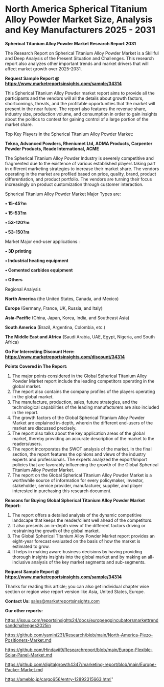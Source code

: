 # North America Spherical Titanium Alloy Powder Market Size, Analysis and Key Manufacturers 2025 - 2031

<strong>Spherical Titanium Alloy Powder Market Research Report 2031</strong>

The Research Report on Spherical Titanium Alloy Powder Market is a Skillful and Deep Analysis of the Present Situation and Challenges. This research report also analyzes other important trends and market drivers that will affect market growth over 2025-2031.

<strong>Request Sample Report @ <a href=https://www.marketreportsinsights.com/sample/34314>https://www.marketreportsinsights.com/sample/34314</a></strong>

This Spherical Titanium Alloy Powder market report aims to provide all the participants and the vendors will all the details about growth factors, shortcomings, threats, and the profitable opportunities that the market will present in the near future. The report also features the revenue share, industry size, production volume, and consumption in order to gain insights about the politics to contest for gaining control of a large portion of the market share.

Top Key Players in the Spherical Titanium Alloy Powder Market:

<strong>Tekna, Advanced Powders, Rheniumet Ltd, ADMA Products, Carpenter Powder Products, Reade International, ACME</strong>

The Spherical Titanium Alloy Powder Industry is severely competitive and fragmented due to the existence of various established players taking part in different marketing strategies to increase their market share. The vendors operating in the market are profiled based on price, quality, brand, product differentiation, and product portfolio. The vendors are turning their focus increasingly on product customization through customer interaction.

Spherical Titanium Alloy Powder Market Major Types are:

<strong>•  15-45?m

•  15-53?m

•  53-120?m

•  53-150?m</strong>

Market Major end-user applications :

<strong>•  3D printing

•  Industrial heating equipment

•  Cemented carbides equipment

•  Others</strong>

Regional Analysis

</u><strong><b>North America</b></strong> (the United States, Canada, and Mexico)

<strong><b>Europe </b></strong>(Germany, France, UK, Russia, and Italy)

<strong><b>Asia-Pacific</b></strong> (China, Japan, Korea, India, and Southeast Asia)

<strong><b>South America</b></strong> (Brazil, Argentina, Colombia, etc.)

<strong><b>The Middle East and Africa</b></strong> (Saudi Arabia, UAE, Egypt, Nigeria, and South Africa)

<strong>Go For Interesting Discount Here: <a href=https://www.marketreportsinsights.com/discount/34314>https://www.marketreportsinsights.com/discount/34314</a></strong>

<strong>Points Covered in The Report:</strong>
<ol>
  <li>The major points considered in the Global Spherical Titanium Alloy Powder Market report include the leading competitors operating in the global market.</li>
  <li>The report also contains the company profiles of the players operating in the global market.</li>
  <li>The manufacture, production, sales, future strategies, and the technological capabilities of the leading manufacturers are also included in the report.</li>
  <li>The growth factors of the Global Spherical Titanium Alloy Powder Market are explained in-depth, wherein the different end-users of the market are discussed precisely.</li>
  <li>The report also talks about the key application areas of the global market, thereby providing an accurate description of the market to the readers/users.</li>
  <li>The report incorporates the SWOT analysis of the market. In the final section, the report features the opinions and views of the industry experts and professionals. The experts analyzed the export/import policies that are favorably influencing the growth of the Global Spherical Titanium Alloy Powder Market.</li>
  <li>The report on the Global Spherical Titanium Alloy Powder Market is a worthwhile source of information for every policymaker, investor, stakeholder, service provider, manufacturer, supplier, and player interested in purchasing this research document.</li>
</ol>
<strong>Reasons for Buying Global Spherical Titanium Alloy Powder Market Report:</strong>

<ol>
  <li>The report offers a detailed analysis of the dynamic competitive landscape that keeps the reader/client well ahead of the competitors.</li>
  <li>It also presents an in-depth view of the different factors driving or restraining the growth of the global market.</li>
  <li>The Global Spherical Titanium Alloy Powder Market report provides an eight-year forecast evaluated on the basis of how the market is estimated to grow.</li>
  <li>It helps in making aware business decisions by having providing thorough insights insights into the global market and by making an all-inclusive analysis of the key market segments and sub-segments.</li>
</ol>
<strong>Request Sample Report @ <a href=https://www.marketreportsinsights.com/sample/34314>https://www.marketreportsinsights.com/sample/34314</a></strong>


Thanks for reading this article; you can also get individual chapter wise section or region wise report version like Asia, United States, Europe.

<strong>Contact Us:</strong>
sales@marketreportsinsights.com

<strong>Our other reports:</strong>

<a href=https://issuu.com/reportsinsights24/docs/europeeggincubatorsmarkettrendsandchallenges2025in>https://issuu.com/reportsinsights24/docs/europeeggincubatorsmarkettrendsandchallenges2025in</a>

<a href=https://github.com/yamini231/Research/blob/main/North-America-Piezo-Positioners-Market.md>https://github.com/yamini231/Research/blob/main/North-America-Piezo-Positioners-Market.md</a>

<a href=https://github.com/Hindavii9/Researchreport/blob/main/Europe-Flexible-Solar-Panel-Market.md>https://github.com/Hindavii9/Researchreport/blob/main/Europe-Flexible-Solar-Panel-Market.md</a>

<a href=https://github.com/digitalgrowth4347/marketing-report/blob/main/Europe-Packer-Market.md>https://github.com/digitalgrowth4347/marketing-report/blob/main/Europe-Packer-Market.md</a>

<a href=https://ameblo.jp/cargo656/entry-12892315663.html>https://ameblo.jp/cargo656/entry-12892315663.html</a>"
